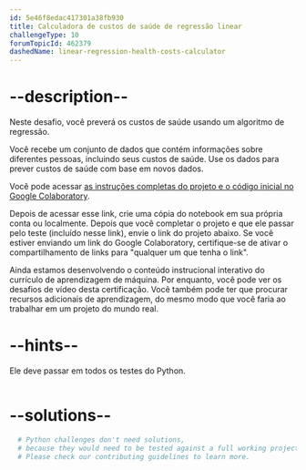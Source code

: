 ```yaml
---
id: 5e46f8edac417301a38fb930
title: Calculadora de custos de saúde de regressão linear
challengeType: 10
forumTopicId: 462379
dashedName: linear-regression-health-costs-calculator
---
```


# --description--

Neste desafio, você preverá os custos de saúde usando um algoritmo de regressão.

Você recebe um conjunto de dados que contém informações sobre diferentes pessoas, incluindo seus custos de saúde. Use os dados para prever custos de saúde com base em novos dados.

Você pode acessar [as instruções completas do projeto e o código inicial no Google Colaboratory](https://colab.research.google.com/github/freeCodeCamp/boilerplate-linear-regression-health-costs-calculator/blob/master/fcc_predict_health_costs_with_regression.ipynb).

Depois de acessar esse link, crie uma cópia do notebook em sua própria conta ou localmente. Depois que você completar o projeto e que ele passar pelo teste (incluído nesse link), envie o link do projeto abaixo. Se você estiver enviando um link do Google Colaboratory, certifique-se de ativar o compartilhamento de links para "qualquer um que tenha o link".

Ainda estamos desenvolvendo o conteúdo instrucional interativo do currículo de aprendizagem de máquina. Por enquanto, você pode ver os desafios de vídeo desta certificação. Você também pode ter que procurar recursos adicionais de aprendizagem, do mesmo modo que você faria ao trabalhar em um projeto do mundo real.

# --hints--

Ele deve passar em todos os testes do Python.

```js

```

# --solutions--

```py
  # Python challenges don't need solutions,
  # because they would need to be tested against a full working project.
  # Please check our contributing guidelines to learn more.
```
